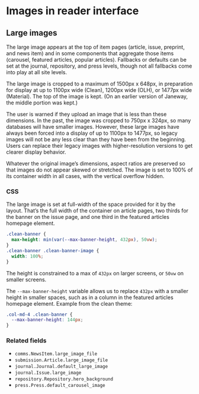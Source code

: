 # Images in reader interface

## Large images

The large image appears at the top of item pages (article, issue, preprint, and news item) and in some components that aggregate those items (carousel, featured articles, popular articles). Fallbacks or defaults can be set at the journal, repository, and press levels, though not all fallbacks come into play at all site levels.

The large image is cropped to a maximum of 1500px x 648px, in preparation for display at up to 1100px wide (Clean), 1200px wide (OLH), or 1477px wide (Material). The top of the image is kept. (On an earlier version of Janeway, the middle portion was kept.)

The user is warned if they upload an image that is less than these dimensions. In the past, the image was cropped to 750px x 324px, so many databases will have smaller images. However, these large images have always been forced into a display of up to 1100px to 1477px, so legacy images will not be any less clear than they have been from the beginning. Users can replace their legacy images with higher-resolution versions to get clearer display behavior.

Whatever the original image’s dimensions, aspect ratios are preserved so that images do not appear skewed or stretched. The image is set to 100% of its container width in all cases, with the vertical overflow hidden.

### CSS

The large image is set at full-width of the space provided for it by the layout. That’s the full width of the container on article pages, two thirds for the banner on the issue page, and one third in the featured articles homepage element.

```css
.clean-banner {
  max-height: min(var(--max-banner-height, 432px), 50vw);
}
.clean-banner .clean-banner-image {
  width: 100%;
}
```

The height is constrained to a max of `432px` on larger screens, or `50vw` on smaller screens.

The `--max-banner-height` variable allows us to replace `432px` with a smaller height in smaller spaces, such as in a column in the featured articles homepage element. Example from the clean theme:

```css
.col-md-4 .clean-banner {
  --max-banner-height: 144px;
}
```

### Related fields
- `comms.NewsItem.large_image_file`
- `submission.Article.large_image_file`
- `journal.Journal.default_large_image`
- `journal.Issue.large_image`
- `repository.Repository.hero_background`
- `press.Press.default_carousel_image`
